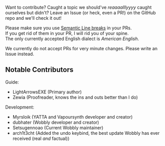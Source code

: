 Want to contribute?
Caught a topic we should've *reaaaalllyyyy* caught ourselves but didn't?
Leave an Issue (or heck, even a PR!)
on the GitHub repo and we'll check it out!

Please make sure you use [Semantic Line breaks] in your PRs.<br>
If you get rid of them in your PR,
I will rid you of your spine.<br>
The only currently accepted English dialect is *American English*.<br>

We currently do not accept PRs for very minute changes.
Please write an Issue instead.



## Notable Contributors

Guide:

- LightArrowsEXE (Primary author)
- Zewia (Proofreader, knows the ins and outs better than I do)

Development:

- Myrsloik (YATTA and Vapoursynth developer and creator)
- dubhater (Wobbly developer and creator)
- Setsugennoao (Current Wobbly maintainer)
- arch1t3cht (Added the undo keybind, the best update Wobbly has ever received (real *and* factual))


[//]: <> (urls)
[Semantic Line Breaks]: https://web.archive.org/web/20230929101316/https://docs.fluidattacks.com/development/writing/slb/
